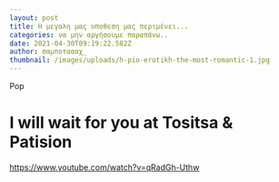 ```yaml
---
layout: post
title: Η μεγαλη μας υποθεση μας περιμένει...
categories: να μην αργήσουμε παραπάνω..
date: 2021-04-30T09:19:22.582Z
author: σαμποταααχ_
thumbnail: /images/uploads/h-pio-erotikh-the-most-romantic-1.jpg
---
```

Pop<!--StartFragment-->

# I will wait for you at Tositsa & Patision

<!--EndFragment-->



https://www.youtube.com/watch?v=qRadGh-Uthw